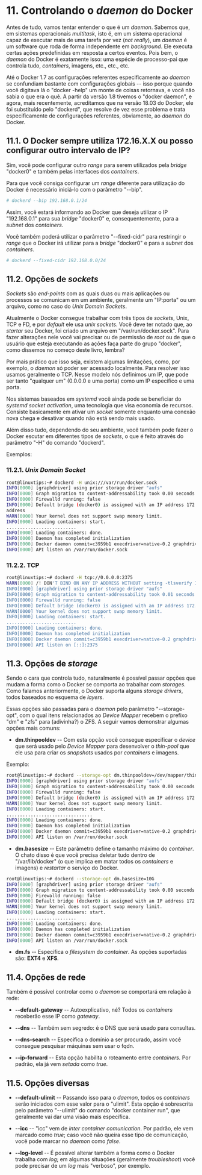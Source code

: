 # 11. Controlando o *daemon* do Docker

Antes de tudo, vamos tentar entender o que é um *daemon*. Sabemos que,
em sistemas operacionais *multitask*, isto é, em um sistema operacional
capaz de executar mais de uma tarefa por vez (*not really*), um *daemon*
é um software que roda de forma independente em *background*. Ele
executa certas ações predefinidas em resposta a certos eventos. Pois
bem, o *daemon* do Docker é exatamente isso: uma espécie de processo-pai
que controla tudo, *containers*, imagens, etc., etc., etc.

Até o Docker 1.7 as configurações referentes especificamente ao *daemon*
se confundiam bastante com configurações globais -- isso porque quando
você digitava lá o "docker -help" um monte de coisas retornava, e você
não sabia o que era o quê. A partir da versão 1.8 tivemos o "docker
daemon", e agora, mais recentemente, acreditamos que na versão 18.03 do
Docker, ele foi substituído pelo "dockerd", que resolve de vez esse
problema e trata especificamente de configurações referentes,
obviamente, ao *daemon* do Docker.

## 11.1. O Docker sempre utiliza 172.16.X.X ou posso configurar outro intervalo de IP?

Sim, você pode configurar outro *range* para serem utilizados pela
*bridge* "docker0" e também pelas interfaces dos *containers*.

Para que você consiga configurar um *range* diferente para utilização do
Docker é necessário iniciá-lo com o parâmetro "\--bip".

```bash
# dockerd --bip 192.168.0.1/24
```

Assim, você estará informando ao Docker que deseja utilizar o IP
"192.168.0.1" para sua *bridge* "docker0" e, consequentemente, para a
*subnet* dos *containers*.

Você também poderá utilizar o parâmetro "\--fixed-cidr" para restringir
o *range* que o Docker irá utilizar para a *bridge* "docker0" e para a
*subnet* dos *containers*.

```bash
# dockerd --fixed-cidr 192.168.0.0/24
```

## 11.2. Opções de *sockets*

*Sockets* são *end-points* com as quais duas ou mais aplicações ou
processos se comunicam em um ambiente, geralmente um "IP:porta" ou um
arquivo, como no caso do *Unix Domain Sockets*.

Atualmente o Docker consegue trabalhar com três tipos de *sockets*,
Unix, TCP e FD, e por *default* ele usa *unix sockets*. Você deve ter
notado que, ao *startar* seu Docker, foi criado um arquivo em
"/var/run/docker.sock". Para fazer alterações nele você vai precisar ou
de permissão de *root* ou de que o usuário que esteja executando as
ações faça parte do grupo "docker", como dissemos no começo deste livro,
lembra?

Por mais prático que isso seja, existem algumas limitações, como, por
exemplo, o *daemon* só poder ser acessado localmente. Para resolver isso
usamos geralmente o TCP. Nesse modelo nós definimos um IP, que pode ser
tanto "qualquer um" (0.0.0.0 e uma porta) como um IP específico e uma
porta.

Nos sistemas baseados em *systemd* você ainda pode se beneficiar do
*systemd socket activation*, uma tecnologia que visa economia de
recursos. Consiste basicamente em ativar um *socket* somente enquanto
uma conexão nova chega e desativar quando não está sendo mais usado.

Além disso tudo, dependendo do seu ambiente, você também pode fazer o
Docker escutar em diferentes tipos de *sockets*, o que é feito através
do parâmetro "-H" do comando "dockerd".

Exemplos:

### 11.2.1. *Unix Domain Socket*

```bash
root@linuxtips:~# dockerd -H unix:///var/run/docker.sock
INFO[0000] [graphdriver] using prior storage driver "aufs"
INFO[0000] Graph migration to content-addressability took 0.00 seconds
INFO[0000] Firewalld running: false
INFO[0000] Default bridge (docker0) is assigned with an IP address 172.17.0.0/16. Daemon option --bip can be used to set a preferred IP
address
WARN[0000] Your kernel does not support swap memory limit.
INFO[0000] Loading containers: start.
..........................
INFO[0000] Loading containers: done.
INFO[0000] Daemon has completed initialization
INFO[0000] Docker daemon commit=c3959b1 execdriver=native-0.2 graphdriver=aufs version=1.10.2
INFO[0000] API listen on /var/run/docker.sock
```

### 11.2.2. TCP

```bash
root@linuxtips:~# dockerd -H tcp://0.0.0.0:2375
WARN[0000] /! DON'T BIND ON ANY IP ADDRESS WITHOUT setting -tlsverify IF YOU DON'T KNOW WHAT YOU'RE DOING /!
INFO[0000] [graphdriver] using prior storage driver "aufs"
INFO[0000] Graph migration to content-addressability took 0.01 seconds
INFO[0000] Firewalld running: false
INFO[0000] Default bridge (docker0) is assigned with an IP address 172.17.0.0/16. Daemon option --bip can be used to set a preferred IP address
WARN[0000] Your kernel does not support swap memory limit.
INFO[0000] Loading containers: start.
..........................
INFO[0000] Loading containers: done.
INFO[0000] Daemon has completed initialization
INFO[0000] Docker daemon commit=c3959b1 execdriver=native-0.2 graphdriver=aufs version=1.10.2
INFO[0000] API listen on [::]:2375
```

## 11.3. Opções de *storage*

Sendo o cara que controla tudo, naturalmente é possível passar opções
que mudam a forma como o Docker se comporta ao trabalhar com *storages*.
Como falamos anteriormente, o Docker suporta alguns *storage drivers*,
todos baseados no esquema de *layers*.

Essas opções são passadas para o *daemon* pelo parâmetro
"\--storage-opt", com o qual itens relacionados ao *Device Mapper*
recebem o prefixo "dm" e "zfs" para (adivinha?) o ZFS. A seguir vamos
demonstrar algumas opções mais comuns:

-   **dm.thinpooldev** -- Com esta opção você consegue especificar o *device* que será usado pelo *Device Mapper* para desenvolver o *thin-pool* que ele usa para criar os *snapshots* usados por *containers* e imagens.

Exemplo:

```bash
root@linuxtips:~# dockerd --storage-opt dm.thinpooldev=/dev/mapper/thin-pool
INFO[0000] [graphdriver] using prior storage driver "aufs"
INFO[0000] Graph migration to content-addressability took 0.00 seconds
INFO[0000] Firewalld running: false
INFO[0000] Default bridge (docker0) is assigned with an IP address 172.17.0.0/16. Daemon option --bip can be used to set a preferred IP address
WARN[0000] Your kernel does not support swap memory limit.
INFO[0000] Loading containers: start.
................................
INFO[0000] Loading containers: done. 
INFO[0000] Daemon has completed initialization 
INFO[0000] Docker daemon commit=c3959b1 execdriver=native-0.2 graphdriver=aufs version=1.10.2
INFO[0000] API listen on /var/run/docker.sock
```

-   **dm.basesize** -- Este parâmetro define o tamanho máximo do *container*. O chato disso é que você precisa deletar tudo dentro de "/var/lib/docker" (o que implica em matar todos os *containers* e imagens) e *restartar* o serviço do Docker.


```bash
root@linuxtips:~# dockerd --storage-opt dm.basesize=10G
INFO[0000] [graphdriver] using prior storage driver "aufs"
INFO[0000] Graph migration to content-addressability took 0.00 seconds
INFO[0000] Firewalld running: false
INFO[0000] Default bridge (docker0) is assigned with an IP address 172.17.0.0/16. Daemon option --bip can be used to set a preferred IP address
WARN[0000] Your kernel does not support swap memory limit.
INFO[0000] Loading containers: start.
..........................
INFO[0000] Loading containers: done.
INFO[0000] Daemon has completed initialization
INFO[0000] Docker daemon commit=c3959b1 execdriver=native-0.2 graphdriver=aufs version=1.10.2
INFO[0000] API listen on /var/run/docker.sock
```

-   **dm.fs** -- Especifica o *filesystem* do *container*. As opções suportadas são: **EXT4** e **XFS**.

## 11.4. Opções de rede

Também é possível controlar como o *daemon* se comportará em relação à
rede:

-   **\--default-gateway** -- Autoexplicativo, né? Todos os *containers* receberão esse IP como *gateway*.

-   **\--dns** -- Também sem segredo: é o DNS que será usado para consultas.

-   **\--dns-search** -- Especifica o domínio a ser procurado, assim você consegue pesquisar máquinas sem usar o fqdn.

-   **\--ip-forward** -- Esta opção habilita o roteamento entre *containers.* Por padrão, ela já vem *setada* como *true*.

## 11.5. Opções diversas

-   **\--default-ulimit** -- Passando isso para o *daemon*, todos os *containers* serão iniciados com esse valor para o "ulimit". Esta opção é sobrescrita pelo parâmetro "\--ulimit" do comando "docker container run", que geralmente vai dar uma visão mais específica.

-   **\--icc** -- "icc" vem de *inter container comunication*. Por padrão, ele vem marcado como *true*; caso você não queira esse tipo de comunicação, você pode marcar no *daemon* como *false*.

-   **\--log-level** -- É possível alterar também a forma como o Docker trabalha com *log*; em algumas situações (geralmente *troubleshoot*) você pode precisar de um *log* mais "verboso", por exemplo.

